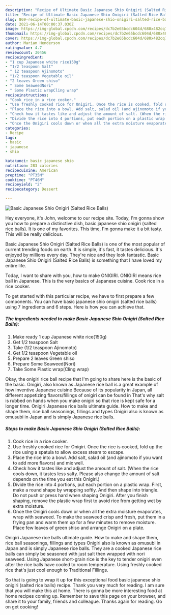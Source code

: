 ```yaml
---
description: "Recipe of Ultimate Basic Japanese Shio Onigiri (Salted Rice Balls)"
title: "Recipe of Ultimate Basic Japanese Shio Onigiri (Salted Rice Balls)"
slug: 869-recipe-of-ultimate-basic-japanese-shio-onigiri-salted-rice-balls
date: 2021-06-14T00:00:37.030Z
image: https://img-global.cpcdn.com/recipes/dc7b2e65bcdc604d/680x482cq70/basic-japanese-shio-onigiri-salted-rice-balls-recipe-main-photo.jpg
thumbnail: https://img-global.cpcdn.com/recipes/dc7b2e65bcdc604d/680x482cq70/basic-japanese-shio-onigiri-salted-rice-balls-recipe-main-photo.jpg
cover: https://img-global.cpcdn.com/recipes/dc7b2e65bcdc604d/680x482cq70/basic-japanese-shio-onigiri-salted-rice-balls-recipe-main-photo.jpg
author: Marian Henderson
ratingvalue: 4.7
reviewcount: 30456
recipeingredient:
- "1 cup Japanese white rice150g"
- "1/2 teaspoon Salt"
- " 12 teaspoon Ajinomoto"
- "1/2 teaspoon Vegetable oil"
- "2 leaves Green shiso"
- " Some SeaweedNori"
- " Some Plastic wrapCling wrap"
recipeinstructions:
- "Cook rice in a rice cooker."
- "Use freshly cooked rice for Onigiri. Once the rice is cooked, fold up the rice using a spatula to allow excess steam to escape."
- "Place the rice into a bowl. Add salt, salad oil (and ajinomoto if you want to add more flavors) and mix well."
- "Check how it tastes like and adjust the amount of salt. (When the rice cools down, it tastes less salty. Please also change the amount of salt depends on the time you eat this Onigiri.)"
- "Divide the rice into 4 portions, put each portion on a plastic wrap. First, make a round shape by wrapping softly. And then shape into triangle. Do not push or press hard when shaping Onigiri. After you finish shaping, remove the plastic wrap first to avoid rice from getting wet by extra moisture."
- "Once the Onigiri cools down or when all the extra moisture evaporates, wrap with seaweed. To make the seaweed crisp and fresh, put them in a frying pan and warm them up for a few minutes to remove moisture. Place few leaves of green shiso and arrange Onigiri on a plate."
categories:
- Recipe
tags:
- basic
- japanese
- shio

katakunci: basic japanese shio 
nutrition: 283 calories
recipecuisine: American
preptime: "PT35M"
cooktime: "PT46M"
recipeyield: "2"
recipecategory: Dessert

---
```



![Basic Japanese Shio Onigiri (Salted Rice Balls)](https://img-global.cpcdn.com/recipes/dc7b2e65bcdc604d/680x482cq70/basic-japanese-shio-onigiri-salted-rice-balls-recipe-main-photo.jpg)

Hey everyone, it's John, welcome to our recipe site. Today, I'm gonna show you how to prepare a distinctive dish, basic japanese shio onigiri (salted rice balls). It is one of my favorites. This time, I'm gonna make it a bit tasty. This will be really delicious.

Basic Japanese Shio Onigiri (Salted Rice Balls) is one of the most popular of current trending foods on earth. It is simple, it's fast, it tastes delicious. It's enjoyed by millions every day. They're nice and they look fantastic. Basic Japanese Shio Onigiri (Salted Rice Balls) is something that I have loved my entire life.

Today, I want to share with you, how to make ONIGIRI. ONIGIRI means rice ball in Japanese. This is the very basics of Japanese cuisine. Cook rice in a rice cooker.


To get started with this particular recipe, we have to first prepare a few components. You can have basic japanese shio onigiri (salted rice balls) using 7 ingredients and 6 steps. Here is how you can achieve that.

<!--inarticleads1-->

##### The ingredients needed to make Basic Japanese Shio Onigiri (Salted Rice Balls):

1. Make ready 1 cup Japanese white rice(150g)
1. Get 1/2 teaspoon Salt
1. Take  (1/2 teaspoon Ajinomoto)
1. Get 1/2 teaspoon Vegetable oil
1. Prepare 2 leaves Green shiso
1. Prepare  Some Seaweed(Nori)
1. Take  Some Plastic wrap(Cling wrap)


Okay, the onigiri rice ball recipe that I&#39;m going to share here is the basic of the basic. Onigiri, also known as Japanese rice ball is a great example of how inventive Japanese cuisine Because of its popularity in Japan, all different appetizing flavors/fillings of onigiri can be found in That&#39;s why salt is rubbed on hands when you make onigiri so that rice is kept safe for a longer time. Onigiri Japanese rice balls ultimate guide. How to make and shape them, rice ball seasonings, fillings and types Onigiri also is known as omusubi in Japan and is simply Japanese rice balls. 

<!--inarticleads2-->

##### Steps to make Basic Japanese Shio Onigiri (Salted Rice Balls):

1. Cook rice in a rice cooker.
1. Use freshly cooked rice for Onigiri. Once the rice is cooked, fold up the rice using a spatula to allow excess steam to escape.
1. Place the rice into a bowl. Add salt, salad oil (and ajinomoto if you want to add more flavors) and mix well.
1. Check how it tastes like and adjust the amount of salt. (When the rice cools down, it tastes less salty. Please also change the amount of salt depends on the time you eat this Onigiri.)
1. Divide the rice into 4 portions, put each portion on a plastic wrap. First, make a round shape by wrapping softly. And then shape into triangle. Do not push or press hard when shaping Onigiri. After you finish shaping, remove the plastic wrap first to avoid rice from getting wet by extra moisture.
1. Once the Onigiri cools down or when all the extra moisture evaporates, wrap with seaweed. To make the seaweed crisp and fresh, put them in a frying pan and warm them up for a few minutes to remove moisture. Place few leaves of green shiso and arrange Onigiri on a plate.


Onigiri Japanese rice balls ultimate guide. How to make and shape them, rice ball seasonings, fillings and types Onigiri also is known as omusubi in Japan and is simply Japanese rice balls. They are a cooked Japanese rice balls can simply be seasoned with just salt then wrapped with nori seaweed. Using Japanese short-grain rice is the key to tender onigiri even after the rice balls have cooled to room temperature. Using freshly cooked rice that&#39;s just cool enough to Traditional Fillings. 

So that is going to wrap it up for this exceptional food basic japanese shio onigiri (salted rice balls) recipe. Thank you very much for reading. I am sure that you will make this at home. There is gonna be more interesting food at home recipes coming up. Remember to save this page on your browser, and share it to your family, friends and colleague. Thanks again for reading. Go on get cooking!
